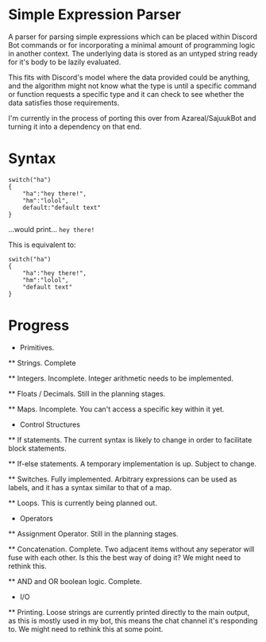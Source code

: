 # Simple Expression Parser

A parser for parsing simple expressions which can be placed within Discord Bot commands or for incorporating a minimal amount of programming logic in another context. The underlying data is stored as an untyped  string ready for it's body to be lazily evaluated.

This fits with Discord's model where the data provided could be anything, and the algorithm might not know what the type is until a specific command or function requests a specific type and it can check to see whether the data satisfies those requirements.

I'm currently in the process of porting this over from Azareal/SajuukBot and turning it into a dependency on that end.

# Syntax
```
switch("ha")
{
	"ha":"hey there!",
	"hm":"lolol",
	default:"default text"
}
```
...would print... `hey there!`

This is equivalent to:

```
switch("ha")
{
	"ha":"hey there!",
	"hm":"lolol",
	"default text"
}
```

# Progress

* Primitives.

** Strings. Complete

** Integers. Incomplete. Integer arithmetic needs to be implemented.

** Floats / Decimals. Still in the planning stages.

** Maps. Incomplete. You can't access a specific key within it yet.

* Control Structures

** If statements. The current syntax is likely to change in order to facilitate block statements.

** If-else statements. A temporary implementation is up. Subject to change.

** Switches. Fully implemented. Arbitrary expressions can be used as labels, and it has a syntax similar to that of a map.

** Loops. This is currently being planned out.

* Operators

** Assignment Operator. Still in the planning stages.

** Concatenation. Complete. Two adjacent items without any seperator will fuse with each other. Is this the best way of doing it? We might need to rethink this.

** AND and OR boolean logic. Complete.

* I/O

** Printing. Loose strings are currently printed directly to the main output, as this is mostly used in my bot, this means the chat channel it's responding to. We might need to rethink this at some point.
